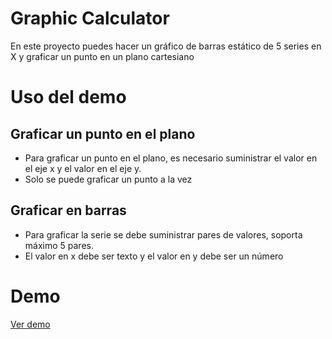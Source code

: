 # Graphic Calculator

En este proyecto puedes hacer un gráfico de barras estático de 5 series en X y graficar un punto en un plano cartesiano

# Uso del demo

## Graficar un punto en el plano

- Para graficar un punto en el plano, es necesario suministrar el valor en el eje x y el valor en el eje y.
- Solo se puede graficar un punto a la vez

## Graficar en barras

- Para graficar la serie se debe suministrar pares de valores, soporta máximo 5 pares.
- El valor en x debe ser texto y el valor en y debe ser un número

# Demo

[Ver demo](https://jferdi24.github.io/graphic-calculator/)
